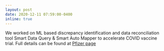 ```yaml
--- 
layout: post
date: 2020-12-11 07:59:00-0400
inline: true
---
```

We worked on ML based discrepancy identification and data reconciliation tool Smart Data Query & Smart Auto Mapper to accelerate COVID vaccine trial. Full details can be found at <a href="https://www.pfizer.com/news/articles/how\_a\_novel\_incubation\_sandbox\_helped\_speed\_up\_data\_analysis\_in\_pfizer\_s\_covid\_19\_vaccine\_trial">Pfizer page</a>